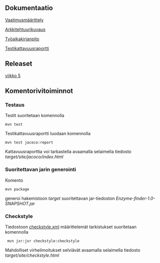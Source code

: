 
## Dokumentaatio

[Vaatimusmäärittely](https://github.com/Geffe/otm-harjoitustyo/blob/master/dokumentointi/vaatimusmaarittely.md)

[Arkkitehtuurikuvaus](https://github.com/Geffe/otm-harjoitustyo/blob/master/dokumentointi/arkkitehtuuri.md)

[Työaikakirjanpito](https://github.com/Geffe/otm-harjoitustyo/blob/master/dokumentointi/tuntikirjanpito.md)

[Testikattavuusraportti](https://github.com/Geffe/otm-harjoitustyo/blob/master/dokumentointi/kuvat/testikattavuusraportti24.4.png)

## Releaset

[viikko 5](https://github.com/Geffe/otm-harjoitustyo/releases)

## Komentorivitoiminnot

### Testaus

Testit suoritetaan komennolla

```
mvn test
```

Testikattavuusraportti luodaan komennolla

```
mvn test jacoco:report
```

Kattavuusraporttia voi tarkastella avaamalla selaimella tiedosto _target/site/jacoco/index.html_

### Suoritettavan jarin generointi

Komento

```
mvn package
```

generoi hakemistoon _target_ suoritettavan jar-tiedoston _Enzyme-finder-1.0-SNAPSHOT.jar_

### Checkstyle

Tiedostoon [checkstyle.xml](https://github.com/Geffe/otm-harjoitustyo/blob/master/Enzyme-finder/checkstyle.xml) määrittelemät tarkistukset suoritetaan komennolla

```
 mvn jxr:jxr checkstyle:checkstyle
```
Mahdolliset virheilmoitukset selviävät avaamalla selaimella tiedosto _target/site/checkstyle.html_





